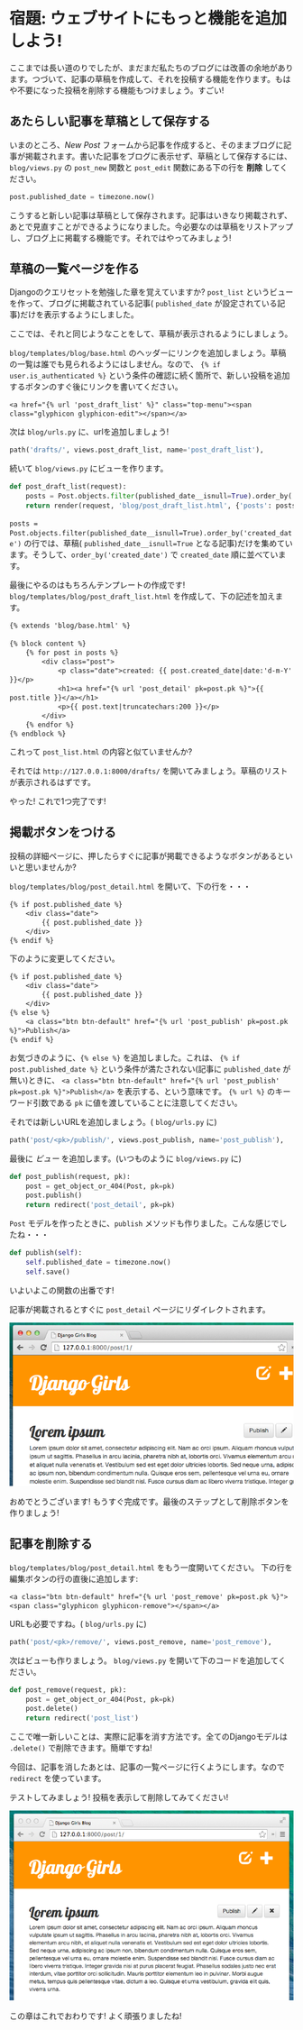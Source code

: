 # 宿題: ウェブサイトにもっと機能を追加しよう!

ここまでは長い道のりでしたが、まだまだ私たちのブログには改善の余地があります。つづいて、記事の草稿を作成して、それを投稿する機能を作ります。もはや不要になった投稿を削除する機能もつけましょう。すごい!

## あたらしい記事を草稿として保存する

いまのところ、*New Post* フォームから記事を作成すると、そのままブログに記事が掲載されます。書いた記事をブログに表示せず、草稿として保存するには、`blog/views.py` の `post_new` 関数と `post_edit` 関数にある下の行を **削除** してください。

```python
post.published_date = timezone.now()
```

こうすると新しい記事は草稿として保存されます。記事はいきなり掲載されず、あとで見直すことができるようになりました。今必要なのは草稿をリストアップし、ブログ上に掲載する機能です。それではやってみましょう!

## 草稿の一覧ページを作る

Djangoのクエリセットを勉強した章を覚えていますか? `post_list` というビューを作って、ブログに掲載されている記事( `published_date` が設定されている記事)だけを表示するようにしました。

ここでは、それと同じようなことをして、草稿が表示されるようにしましょう。

`blog/templates/blog/base.html` のヘッダーにリンクを追加しましょう。草稿の一覧は誰でも見られるようにはしません。なので、 `{% if user.is_authenticated %}` という条件の確認に続く箇所で、新しい投稿を追加するボタンのすぐ後にリンクを書いてください。

```django
<a href="{% url 'post_draft_list' %}" class="top-menu"><span class="glyphicon glyphicon-edit"></span></a>
```

次は `blog/urls.py` に、urlを追加しましょう!

```python
path('drafts/', views.post_draft_list, name='post_draft_list'),
```

続いて `blog/views.py` にビューを作ります。

```python
def post_draft_list(request):
    posts = Post.objects.filter(published_date__isnull=True).order_by('created_date')
    return render(request, 'blog/post_draft_list.html', {'posts': posts})
```

`posts = Post.objects.filter(published_date__isnull=True).order_by('created_date')` の行では、草稿( `published_date__isnull=True` となる記事)だけを集めています。そうして、`order_by('created_date')` で `created_date` 順に並べています。

最後にやるのはもちろんテンプレートの作成です! `blog/templates/blog/post_draft_list.html` を作成して、下の記述を加えます。

```django
{% extends 'blog/base.html' %}

{% block content %}
    {% for post in posts %}
        <div class="post">
            <p class="date">created: {{ post.created_date|date:'d-m-Y' }}</p>
            <h1><a href="{% url 'post_detail' pk=post.pk %}">{{ post.title }}</a></h1>
            <p>{{ post.text|truncatechars:200 }}</p>
        </div>
    {% endfor %}
{% endblock %}
```

これって `post_list.html` の内容と似ていませんか?

それでは `http://127.0.0.1:8000/drafts/` を開いてみましょう。草稿のリストが表示されるはずです。

やった! これで1つ完了です!

## 掲載ボタンをつける

投稿の詳細ページに、押したらすぐに記事が掲載できるようなボタンがあるといいと思いませんか?

`blog/templates/blog/post_detail.html` を開いて、下の行を・・・

```django
{% if post.published_date %}
    <div class="date">
        {{ post.published_date }}
    </div>
{% endif %}
```

下のように変更してください。

```django
{% if post.published_date %}
    <div class="date">
        {{ post.published_date }}
    </div>
{% else %}
    <a class="btn btn-default" href="{% url 'post_publish' pk=post.pk %}">Publish</a>
{% endif %}
```

お気づきのように、`{% else %}` を追加しました。これは、 `{% if post.published_date %}` という条件が満たされない(記事に `published_date` が無い)ときに、 `<a class="btn btn-default" href="{% url 'post_publish' pk=post.pk %}">Publish</a>` を表示する、という意味です。 `{% url %}` のキーワード引数である `pk` に値を渡していることに注意してください。

それでは新しいURLを追加しましょう。( `blog/urls.py` に)

```python
path('post/<pk>/publish/', views.post_publish, name='post_publish'),
```

最後に *ビュー* を追加します。(いつものように `blog/views.py` に)

```python
def post_publish(request, pk):
    post = get_object_or_404(Post, pk=pk)
    post.publish()
    return redirect('post_detail', pk=pk)
```

`Post` モデルを作ったときに、`publish` メソッドも作りました。こんな感じでしたね・・・

```python
def publish(self):
    self.published_date = timezone.now()
    self.save()
```

いよいよこの関数の出番です!

記事が掲載されるとすぐに `post_detail` ページにリダイレクトされます。

![Publish button](images/publish2.png)

おめでとうございます! もうすぐ完成です。最後のステップとして削除ボタンを作りましょう!

## 記事を削除する

`blog/templates/blog/post_detail.html` をもう一度開いてください。
下の行を編集ボタンの行の直後に追加します:

```django
<a class="btn btn-default" href="{% url 'post_remove' pk=post.pk %}"><span class="glyphicon glyphicon-remove"></span></a>
```

URLも必要ですね。( `blog/urls.py` に)

```python
path('post/<pk>/remove/', views.post_remove, name='post_remove'),
```

次はビューも作りましょう。 `blog/views.py` を開いて下のコードを追加してください。

```python
def post_remove(request, pk):
    post = get_object_or_404(Post, pk=pk)
    post.delete()
    return redirect('post_list')
```

ここで唯一新しいことは、実際に記事を消す方法です。全てのDjangoモデルは `.delete()` で削除できます。簡単ですね!

今回は、記事を消したあとは、記事の一覧ページに行くようにします。なので `redirect` を使っています。

テストしてみましょう! 投稿を表示して削除してみてください!

![Delete button](images/delete3.png)

この章はこれでおわりです! よく頑張りましたね!
